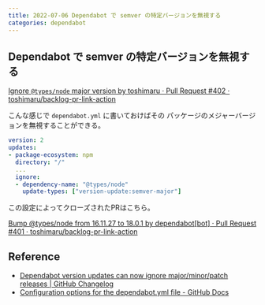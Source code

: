 ```yaml
---
title: 2022-07-06 Dependabot で semver の特定バージョンを無視する
categories: dependabot
---
```


## Dependabot で semver の特定バージョンを無視する

[Ignore `@types/node` major version by toshimaru · Pull Request #402 · toshimaru/backlog-pr-link-action](https://github.com/toshimaru/backlog-pr-link-action/pull/402/files)

こんな感じで `dependabot.yml` に書いておけばその パッケージのメジャーバージョンを無視することができる。

```yml
version: 2
updates:
- package-ecosystem: npm
  directory: "/"
  ...
  ignore:
  - dependency-name: "@types/node"
    update-types: ["version-update:semver-major"]
```

この設定によってクローズされたPRはこちら。

[Bump @types/node from 16.11.27 to 18.0.1 by dependabot[bot] · Pull Request #401 · toshimaru/backlog-pr-link-action](https://github.com/toshimaru/backlog-pr-link-action/pull/401)

## Reference

- [Dependabot version updates can now ignore major/minor/patch releases \| GitHub Changelog](https://github.blog/changelog/2021-05-21-dependabot-version-updates-can-now-ignore-major-minor-patch-releases/)
- [Configuration options for the dependabot.yml file - GitHub Docs](https://docs.github.com/en/code-security/dependabot/dependabot-version-updates/configuration-options-for-the-dependabot.yml-file#ignore)
